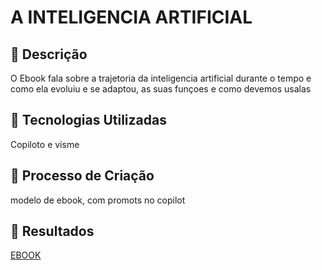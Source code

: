 



# A INTELIGENCIA ARTIFICIAL #

## 📒 Descrição
O Ebook fala sobre a trajetoria da inteligencia artificial durante o tempo e como ela evoluiu e se adaptou, as suas funçoes e como devemos usalas 

## 🤖 Tecnologias Utilizadas
Copiloto e visme 

## 🧐 Processo de Criação
modelo de ebook, com promots no copilot
## 🚀 Resultados
[EBOOK ](<https://my.visme.co/view/319o3qy1-inteligencia-artificial#s10/>)



